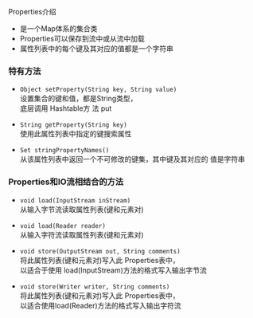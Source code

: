 Properties介绍
- 是一个Map体系的集合类
- Properties可以保存到流中或从流中加载
- 属性列表中的每个键及其对应的值都是一个字符串

### 特有方法

- `Object setProperty(String key, String value)`  
  设置集合的键和值，都是String类型，  
  底层调用 Hashtable方 法 put
  

- `String getProperty(String key)`  
  使用此属性列表中指定的键搜索属性


- `Set stringPropertyNames()`  
  从该属性列表中返回一个不可修改的键集，其中键及其对应的
  值是字符串

### Properties和IO流相结合的方法

- `void load(InputStream inStream) `   
  从输入字节流读取属性列表(键和元素对)



- `void load(Reader reader)  `  
  从输入字符流读取属性列表(键和元素对)



- `void store(OutputStream out, String comments) `   
  将此属性列表(键和元素对)写入此 Properties表中，  
  以适合于使用 load(InputStream)方法的格式写入输出字节流


- `void store(Writer writer, String comments) `     
  将此属性列表(键和元素对)写入此 Properties表中，  
  以适合使用load(Reader)方法的格式写入输出字符流

